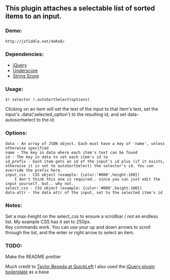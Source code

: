 ## This plugin attaches a selectable list of sorted items to an input.

### Demo:
    http://jsfiddle.net/4eRx8/

### Dependencies:
* [jQuery](http://jquery.com)
* [Underscore](http://documentcloud.github.com/underscore/)
* [String Score](https://github.com/joshaven/string_score)
    
### Usage:
    $( selector ).autoSortSelect(options)
Clicking on an item will set the text of the input to that item's text, set the input's .data('selected_option') to the resulting id, and set data-autosortselect to the id.
    
### Options:
    data - An array of JSON object. Each must have a key of 'name', unless otherwise specified
    name - The key in data where each item's text can be found
    id - The key in data to set each item's id to
    id_prefix - Each item gets an id of the input's id plus (if it exists, otherwise it is set to autoSortSelect) the selector's id. You can override the prefix here.
    input_css - CSS object (example: {color:'#000',height:100})
        I don't think this one is required.. since you can just edit the input yourself. but.. why not.
    select_css - CSS object (example: {color:'#000',height:100})
    data-attr - the data attr of the input, set to the selected item's id
    
### Notes:
Set a max-height on the select_css to ensure a scrollbar / not an endless list. My example CSS has it set to 250px.  
Key commands work. You can use your up and down arrows to scroll through the list, and the enter or right arrow to select an item.
    
### TODO:
Make the README prettier
        
Much credit to [Taylor Beseda at QuickLeft](http://quickleft.com/blog/search-suggestions-with-string-score)
I also used the [jQuery plugin boilerplate](http://stefangabos.ro/jquery/jquery-plugin-boilerplate/) as a base
